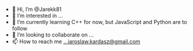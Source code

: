 - 👋 Hi, I’m @Jarekk81
- 👀 I’m interested in ...
- 🌱 I’m currently learning C++ for now, but JavaScript and Python are to follow
- 💞️ I’m looking to collaborate on ...
- 📫 How to reach me ...jaroslaw.kardasz@gmail.com

<!---
Jarekk81/Jarekk81 is a ✨ special ✨ repository because its `README.md` (this file) appears on your GitHub profile.
You can click the Preview link to take a look at your changes.
--->
